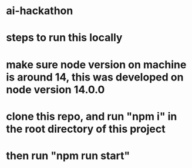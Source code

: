 # ai-hackathon
# steps to run this locally
# make sure node version on machine is around 14, this was developed on node version 14.0.0
# clone this repo, and run "npm i" in the root directory of this project
# then run "npm run start"
